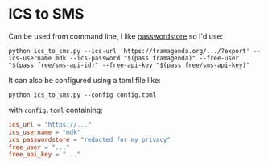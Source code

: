 # ICS to SMS

Can be used from command line, I like [passwordstore](https://www.passwordstore.org/) so I'd use:

    python ics_to_sms.py --ics-url 'https://framagenda.org/.../?export' --ics-username mdk --ics-password "$(pass framagenda)" --free-user "$(pass free/sms-api-id)" --free-api-key "$(pass free/sms-api-key)"


It can also be configured using a toml file like:

    python ics_to_sms.py --config config.toml

with `config.toml` containing:

```toml
ics_url = "https://..."
ics_username = "mdk"
ics_passwordstore = "redacted for my privacy"
free_user = "..."
free_api_key = "..."
```
